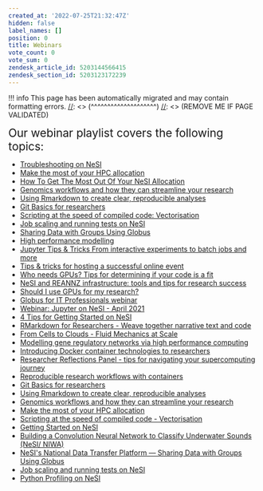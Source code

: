 ```yaml
---
created_at: '2022-07-25T21:32:47Z'
hidden: false
label_names: []
position: 0
title: Webinars
vote_count: 0
vote_sum: 0
zendesk_article_id: 5203144566415
zendesk_section_id: 5203123172239
---
```



[//]: <> (REMOVE ME IF PAGE VALIDATED)
[//]: <> (vvvvvvvvvvvvvvvvvvvv)
!!! info
    This page has been automatically migrated and may contain formatting errors.
[//]: <> (^^^^^^^^^^^^^^^^^^^^)
[//]: <> (REMOVE ME IF PAGE VALIDATED)
<p><span style="font-size: 22.5px;">Our webinar playlist covers the following topics:</span></p>
<ul>
<li><a href="https://www.youtube.com/watch?v=H_UXkj9Nmoc&amp;t=7s" target="_self">Troubleshooting on NeSI</a></li>
<li><a href="https://www.youtube.com/watch?v=VVvEX3Q3kq8&amp;t=2s" target="_self">Make the most of your HPC allocation</a></li>
<li>
<div id="info" class="style-scope ytd-video-primary-info-renderer"><a href="https://www.youtube.com/watch?v=Aun-YS2aYXs" target="_self">How To Get The Most Out Of Your NeSI Allocation</a></div>
</li>
<li><a href="https://www.youtube.com/watch?v=Pb1M8Yyik4Y&amp;t=3s" target="_self">Genomics workflows and how they can streamline your research</a></li>
<li><a href="https://www.youtube.com/watch?v=uPwvVKhMfdA&amp;t=1627s" target="_self">Using Rmarkdown to create clear, reproducible analyses</a></li>
<li><a href="https://www.youtube.com/watch?v=l0GD7ZxBhJ4&amp;t=316s" target="_self">Git Basics for researchers</a></li>
<li><a href="https://www.youtube.com/watch?v=yDYXOntAlIk" target="_self">Scripting at the speed of compiled code: Vectorisation</a></li>
<li><a href="https://www.youtube.com/watch?v=CqATGcNbipo&amp;t=1s" target="_self">Job scaling and running tests on NeSI</a></li>
<li><a href="https://www.youtube.com/watch?v=SmkWHjFDfQY&amp;t=1808s" target="_self">Sharing Data with Groups Using Globus</a></li>
<li><a href="https://www.youtube.com/watch?v=1nkiM59QI7w" target="_self">High performance modelling</a></li>
<li><a href="https://www.youtube.com/watch?v=0Y1fMz2eZpc&amp;list=PLvbRzoDQPkuG_YGNgFnc0RaGW7wazDzIF&amp;index=2&amp;t=264s" target="_self">Jupyter Tips &amp; Tricks From interactive experiments to batch jobs and more</a></li>
<li><a href="https://www.youtube.com/watch?v=XTeCHUZ2H_w&amp;list=PLvbRzoDQPkuG_YGNgFnc0RaGW7wazDzIF&amp;index=7&amp;t=5s" target="_self">Tips &amp; tricks for hosting a successful online event</a></li>
<li><a href="https://www.youtube.com/watch?v=MlxvmzFQeUA&amp;list=PLvbRzoDQPkuG_YGNgFnc0RaGW7wazDzIF&amp;index=8&amp;t=27s" target="_self">Who needs GPUs? Tips for determining if your code is a fit</a></li>
<li><a href="https://www.youtube.com/watch?v=ScMm8GAsF0c&amp;list=PLvbRzoDQPkuG_YGNgFnc0RaGW7wazDzIF&amp;index=9&amp;t=446s" target="_self">NeSI and REANNZ infrastructure: tools and tips for research success</a></li>
<li><a href="https://www.youtube.com/watch?v=PijLW7bpkUM&amp;list=PLvbRzoDQPkuG_YGNgFnc0RaGW7wazDzIF&amp;index=11&amp;t=379s" target="_self">Should I use GPUs for my research?</a></li>
<li><a href="https://www.youtube.com/watch?v=makHR0uf_y0&amp;list=PLvbRzoDQPkuG_YGNgFnc0RaGW7wazDzIF&amp;index=12&amp;t=22s" target="_self">Globus for IT Professionals webinar</a></li>
<li><a href="https://www.youtube.com/watch?v=Hb-JeQ8FvdE&amp;list=PLvbRzoDQPkuG_YGNgFnc0RaGW7wazDzIF&amp;index=13&amp;t=4s" target="_self">Webinar: Jupyter on NeSI - April 2021</a></li>
<li><a href="https://www.youtube.com/watch?v=NFybV9CBeh0&amp;list=PLvbRzoDQPkuG_YGNgFnc0RaGW7wazDzIF&amp;index=14&amp;t=80s" target="_self">4 Tips for Getting Started on NeSI</a></li>
<li><a href="https://www.youtube.com/watch?v=MgoxmQNi7zU&amp;list=PLvbRzoDQPkuG_YGNgFnc0RaGW7wazDzIF&amp;index=15&amp;t=28s" target="_self">RMarkdown for Researchers - Weave together narrative text and code</a></li>
<li><a href="https://www.youtube.com/watch?v=j_xO8wAdrjk&amp;list=PLvbRzoDQPkuG_YGNgFnc0RaGW7wazDzIF&amp;index=16&amp;t=9s" target="_self">From Cells to Clouds - Fluid Mechanics at Scale</a></li>
<li><a href="https://www.youtube.com/watch?v=ydeeOlGOC4U&amp;list=PLvbRzoDQPkuG_YGNgFnc0RaGW7wazDzIF&amp;index=17&amp;t=91s" target="_self">Modelling gene regulatory networks via high performance computing</a></li>
<li><a href="https://www.youtube.com/watch?v=EUw47Dfhs8w&amp;list=PLvbRzoDQPkuG_YGNgFnc0RaGW7wazDzIF&amp;index=18&amp;t=9732s" target="_self">Introducing Docker container technologies to researchers</a></li>
<li><a href="https://www.youtube.com/watch?v=kp4OfRSUSl4&amp;list=PLvbRzoDQPkuG_YGNgFnc0RaGW7wazDzIF&amp;index=19&amp;t=28s" target="_self">Researcher Reflections Panel - tips for navigating your supercomputing journey</a></li>
<li><a href="https://www.youtube.com/watch?v=SzYx2t67w84&amp;list=PLvbRzoDQPkuG_YGNgFnc0RaGW7wazDzIF&amp;index=20" target="_self">Reproducible research workflows with containers</a></li>
<li><a href="https://www.youtube.com/watch?v=l0GD7ZxBhJ4&amp;list=PLvbRzoDQPkuG_YGNgFnc0RaGW7wazDzIF&amp;index=21&amp;t=316s" target="_self">Git Basics for researchers</a></li>
<li><a href="https://www.youtube.com/watch?v=uPwvVKhMfdA&amp;list=PLvbRzoDQPkuG_YGNgFnc0RaGW7wazDzIF&amp;index=22&amp;t=1627s" target="_self">Using Rmarkdown to create clear, reproducible analyses</a></li>
<li><a href="https://www.youtube.com/watch?v=Pb1M8Yyik4Y&amp;list=PLvbRzoDQPkuG_YGNgFnc0RaGW7wazDzIF&amp;index=23&amp;t=3s" target="_self"> Genomics workflows and how they can streamline your research</a></li>
<li><a href="https://www.youtube.com/watch?v=VVvEX3Q3kq8&amp;list=PLvbRzoDQPkuG_YGNgFnc0RaGW7wazDzIF&amp;index=24&amp;t=2s" target="_self">Make the most of your HPC allocation</a></li>
<li><a href="https://www.youtube.com/watch?v=yDYXOntAlIk&amp;list=PLvbRzoDQPkuG_YGNgFnc0RaGW7wazDzIF&amp;index=26" target="_self">Scripting at the speed of compiled code - Vectorisation</a></li>
<li><a href="https://www.youtube.com/watch?v=nLfgnQPLgWk&amp;list=PLvbRzoDQPkuG_YGNgFnc0RaGW7wazDzIF&amp;index=27&amp;t=875s" target="_self">Getting Started on NeSI</a></li>
<li><a href="https://www.youtube.com/watch?v=ttEW6QvgAHM&amp;list=PLvbRzoDQPkuG_YGNgFnc0RaGW7wazDzIF&amp;index=28&amp;t=35s" target="_self">Building a Convolution Neural Network to Classify Underwater Sounds (NeSI/ NIWA)</a></li>
<li><a href="https://www.youtube.com/watch?v=SmkWHjFDfQY&amp;list=PLvbRzoDQPkuG_YGNgFnc0RaGW7wazDzIF&amp;index=29&amp;t=1808s" target="_self">NeSI's National Data Transfer Platform — Sharing Data with Groups Using Globus</a></li>
<li><a href="https://www.youtube.com/watch?v=CqATGcNbipo&amp;list=PLvbRzoDQPkuG_YGNgFnc0RaGW7wazDzIF&amp;index=30&amp;t=3s" target="_self">Job scaling and running tests on NeSI</a></li>
<li><a href="https://www.youtube.com/watch?v=b1cpCeksWXw&amp;list=PLvbRzoDQPkuG_YGNgFnc0RaGW7wazDzIF&amp;index=32&amp;t=93s" target="_self">Python Profiling on NeSI</a></li>
</ul>
<p> </p>